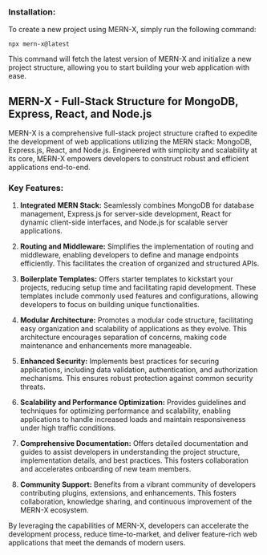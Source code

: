 ### Installation:

To create a new project using MERN-X, simply run the following command:
```
npx mern-x@latest
```

This command will fetch the latest version of MERN-X and initialize a new project structure, allowing you to start building your web application with ease.

## MERN-X - Full-Stack Structure for MongoDB, Express, React, and Node.js

MERN-X is a comprehensive full-stack project structure crafted to expedite the development of web applications utilizing the MERN stack: MongoDB, Express.js, React, and Node.js. Engineered with simplicity and scalability at its core, MERN-X empowers developers to construct robust and efficient applications end-to-end.

### Key Features:

1. **Integrated MERN Stack:**
   Seamlessly combines MongoDB for database management, Express.js for server-side development, React for dynamic client-side interfaces, and Node.js for scalable server applications.

2. **Routing and Middleware:**
   Simplifies the implementation of routing and middleware, enabling developers to define and manage endpoints efficiently. This facilitates the creation of organized and structured APIs.

3. **Boilerplate Templates:**
   Offers starter templates to kickstart your projects, reducing setup time and facilitating rapid development. These templates include commonly used features and configurations, allowing developers to focus on building unique functionalities.

4. **Modular Architecture:**
   Promotes a modular code structure, facilitating easy organization and scalability of applications as they evolve. This architecture encourages separation of concerns, making code maintenance and enhancements more manageable.

5. **Enhanced Security:**
   Implements best practices for securing applications, including data validation, authentication, and authorization mechanisms. This ensures robust protection against common security threats.

6. **Scalability and Performance Optimization:**
   Provides guidelines and techniques for optimizing performance and scalability, enabling applications to handle increased loads and maintain responsiveness under high traffic conditions.

7. **Comprehensive Documentation:**
   Offers detailed documentation and guides to assist developers in understanding the project structure, implementation details, and best practices. This fosters collaboration and accelerates onboarding of new team members.

8. **Community Support:**
   Benefits from a vibrant community of developers contributing plugins, extensions, and enhancements. This fosters collaboration, knowledge sharing, and continuous improvement of the MERN-X ecosystem.

By leveraging the capabilities of MERN-X, developers can accelerate the development process, reduce time-to-market, and deliver feature-rich web applications that meet the demands of modern users.
